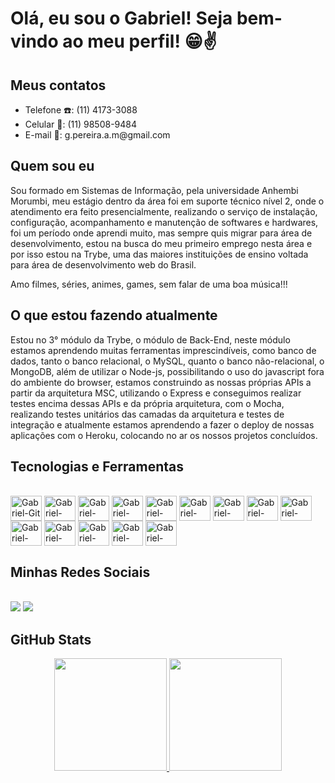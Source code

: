 # Olá, eu sou o Gabriel! Seja bem-vindo ao meu perfil! 😁✌️

## Meus contatos
<ul align="justify">
  <li>Telefone ☎️: (11) 4173-3088</li>
  <li>Celular 📱: (11) 98508-9484</li>
  <li>E-mail 📧: g.pereira.a.m@gmail.com</li>
</ul>

## Quem sou eu
Sou formado em Sistemas de Informação, pela universidade Anhembi Morumbi, meu estágio dentro da área foi em suporte técnico nível 2, onde o atendimento era feito presencialmente, realizando o serviço de instalação, configuração, acompanhamento e manutenção de softwares e hardwares, foi um período onde aprendi muito, mas sempre quis migrar para área de desenvolvimento, estou na busca do meu primeiro emprego nesta área e por isso estou na Trybe, uma das maiores instituições de ensino voltada para área de desenvolvimento web do Brasil.

Amo filmes, séries, animes, games, sem falar de uma boa música!!! 

## O que estou fazendo atualmente
Estou no 3° módulo da Trybe, o módulo de Back-End, neste módulo estamos aprendendo muitas ferramentas imprescindíveis, como banco de dados, tanto o banco relacional, o MySQL, quanto o banco não-relacional, o MongoDB, além de utilizar o Node-js, possibilitando o uso do javascript fora do ambiente do browser, estamos construindo as nossas próprias APIs a partir da arquitetura MSC, utilizando o Express e conseguimos realizar testes encima dessas APIs e da própria arquitetura, com o Mocha, realizando testes unitários das camadas da arquitetura e testes de integração e atualmente estamos aprendendo a fazer o deploy de nossas aplicações com o Heroku, colocando no ar os nossos projetos concluídos.

## Tecnologias e Ferramentas
<div style="display: inline_block"><br>
  <img align="center" alt="Gabriel-Git" height="40" width="50" src="https://cdn.jsdelivr.net/gh/devicons/devicon/icons/git/git-original.svg"> 
  <img align="center" alt="Gabriel-Linux" height="40" width="50" src="https://cdn.jsdelivr.net/gh/devicons/devicon/icons/linux/linux-original.svg">
  <img align="center" alt="Gabriel-Html" height="40" width="50" src="https://cdn.jsdelivr.net/gh/devicons/devicon/icons/html5/html5-plain-wordmark.svg">
  <img align="center" alt="Gabriel-Css" height="40" width="50" src="https://cdn.jsdelivr.net/gh/devicons/devicon/icons/css3/css3-plain-wordmark.svg">
  <img align="center" alt="Gabriel-JavaScript" height="40" width="50" src="https://cdn.jsdelivr.net/gh/devicons/devicon/icons/javascript/javascript-original.svg">
  <img align="center" alt="Gabriel-React" height="40" width="50" src="https://cdn.jsdelivr.net/gh/devicons/devicon/icons/react/react-original-wordmark.svg">
  <img align="center" alt="Gabriel-Redux" height="40" width="50" src="https://cdn.jsdelivr.net/gh/devicons/devicon/icons/redux/redux-original.svg">
  <img align="center" alt="Gabriel-Jest" height="40" width="50" src="https://cdn.jsdelivr.net/gh/devicons/devicon/icons/jest/jest-plain.svg">
  <img align="center" alt="Gabriel-MySql" height="40" width="50" src="https://cdn.jsdelivr.net/gh/devicons/devicon/icons/mysql/mysql-original-wordmark.svg">
  <img align="center" alt="Gabriel-Mongo" height="40" width="50" src="https://cdn.jsdelivr.net/gh/devicons/devicon/icons/mongodb/mongodb-plain-wordmark.svg">
  <img align="center" alt="Gabriel-NodeJs" height="40" width="50" src="https://cdn.jsdelivr.net/gh/devicons/devicon/icons/nodejs/nodejs-original.svg">
  <img align="center" alt="Gabriel-Express" height="40" width="50" src="https://cdn.jsdelivr.net/gh/devicons/devicon/icons/express/express-original.svg">
  <img align="center" alt="Gabriel-Mocha" height="40" width="50" src="https://cdn.jsdelivr.net/gh/devicons/devicon/icons/mocha/mocha-plain.svg">
  <img align="center" alt="Gabriel-Heroku" height="40" width="50" src="https://cdn.jsdelivr.net/gh/devicons/devicon/icons/heroku/heroku-plain-wordmark.svg">
</div>

## Minhas Redes Sociais
<div><br>
  <a href="https://www.linkedin.com/in/gabrielpereiraalvesmoreira" target="_blank"><img src="https://img.shields.io/badge/-LinkedIn-%230077B5?style=for-the-badge&logo=linkedin&logoColor=white" target="_blank"></a>
  <a href="https://www.facebook.com/gabriel.pereiraalvesmoreira/" target="_blank"><img src=https://img.shields.io/badge/Facebook-1877F2?style=for-the-badge&logo=facebook&logoColor=white target="_blank"></a>
</div>

## GitHub Stats
<div align="center">
  <a href="https://github.com/Gbl97">
    <img height="180em" src="https://github-readme-stats.vercel.app/api?username=gbl97&show_icons=true&theme=dark&include_all_commits=true&count_private=true"/>
  </a>
  <a href="https://github.com/Gbl97">
     <img height="180em" src="https://github-readme-stats.vercel.app/api/top-langs/?username=Gbl97&langs_count=7&theme=dark"/>
  </a>
</div>
